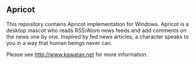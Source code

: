 ## Apricot

This repository contains Apricot implementation for Windows. Apricot is a desktop mascot who reads RSS/Atom news feeds and add comments on the news one by one.
Inspired by fed news articles, a character speaks to you in a way that human beings never can.

Please see http://www.kawatan.net for more information.
